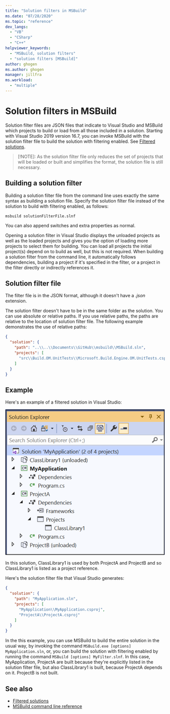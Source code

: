```yaml
---
title: "Solution filters in MSBuild"
ms.date: "07/28/2020"
ms.topic: "reference"
dev_langs:
  - "VB"
  - "CSharp"
  - "C++"
helpviewer_keywords:
  - "MSBuild, solution filters"
  - "solution filters [MSBuild]"
author: ghogen
ms.author: ghogen
manager: jillfra
ms.workload:
  - "multiple"
---
```

# Solution filters in MSBuild

Solution filter files are JSON files that indicate to Visual Studio and MSBuild which projects to build or load from all those included in a solution. Starting with Visual Studio 2019 version 16.7, you can invoke MSBuild with the solution filter file to build the solution with filtering enabled. See [Filtered solutions](../ide/filtered-solutions.md).

> [!NOTE]: As the solution filter file only reduces the set of projects that will be loaded or built and simplifies the format, the solution file is still necessary.

## Building a solution filter

Building a solution filter file from the command line uses exactly the same syntax as building a solution file. Specify the solution filter file instead of the solution to build with filtering enabled, as follows:

```console
msbuild solutionFilterFile.slnf
```

You can also append switches and extra properties as normal.

Opening a solution filter in Visual Studio displays the unloaded projects as well as the loaded projects and gives you the option of loading more projects to select them for building. You can load all projects the initial project(s) depend on to build as well, but this is not required. When building a solution filter from the command line, it automatically follows dependencies, building a project if it's specified in the filter, or a project in the filter directly or indirectly references it.

## Solution filter file

The filter file is in the JSON format, although it doesn't have a *.json* extension.

The solution filter doesn't have to be in the same folder as the solution. You can use absolute or relative paths. If you use relative paths, the paths are relative to the location of solution filter file. The following example demonstrates the use of relative paths:

```json
{
  "solution": {
    "path": "..\\..\\Documents\\GitHub\\msbuild\\MSBuild.sln",
    "projects": [
      "src\\Build.OM.UnitTests\\Microsoft.Build.Engine.OM.UnitTests.csproj"
    ]
  }
}
```

## Example

Here's an example of a filtered solution in Visual Studio:

![Screenshot of filtered solution in Visual Studio](media/solution-with-filter.png)

In this solution, ClassLibrary1 is used by both ProjectA and ProjectB and so ClassLibrary1 is listed as a project reference.

Here's the solution filter file that Visual Studio generates:

```json
{
  "solution": {
    "path": "MyApplication.sln",
    "projects": [
      "MyApplication\\MyApplication.csproj",
      "ProjectA\\ProjectA.csproj"
    ]
  }
}
```

In the this example, you can use MSBuild to build the entire solution in the usual way, by invoking the command `MSBuild.exe [options] MyApplication.sln`, or, you can build the solution with filtering enabled by running the command `MSBuild [options] MyFilter.slnf`. In this case, MyApplication, ProjectA are built because they're explicitly listed in the solution filter file, but also ClassLibrary1 is built, because ProjectA depends on it.  ProjectB is not built.

## See also

- [Filtered solutions](../ide/filtered-solutions.md)
- [MSBuild command line reference](msbuild-command-line-reference.md)
